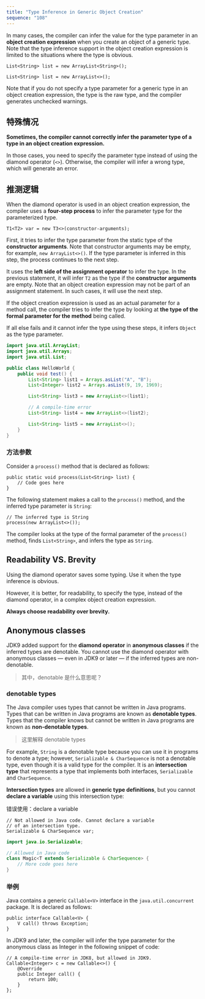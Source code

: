 ```yaml
---
title: "Type Inference in Generic Object Creation"
sequence: "108"
---
```


In many cases, the compiler can infer the value for the type parameter in an **object creation expression**
when you create an object of a generic type.
Note that the type inference support in the object creation expression is limited to the situations
where the type is obvious. 

```text
List<String> list = new ArrayList<String>();
```

```text
List<String> list = new ArrayList<>();
```

Note that if you do not specify a type parameter for a generic type in an object creation expression,
the type is the raw type, and the compiler generates unchecked warnings.

## 特殊情况

**Sometimes, the compiler cannot correctly infer the parameter type of a type in an object creation expression.**

In those cases, you need to specify the parameter type instead of using the diamond operator (`<>`).
Otherwise, the compiler will infer a wrong type, which will generate an error.

## 推测逻辑

When the diamond operator is used in an object creation expression,
the compiler uses a **four-step process** to infer the parameter type for the parameterized type.

```text
T1<T2> var = new T3<>(constructor-arguments);
```

First, it tries to infer the type parameter from the static type of the **constructor arguments**.
Note that constructor arguments may be empty, for example, `new ArrayList<>()`.
If the type parameter is inferred in this step, the process continues to the next step.

It uses the **left side of the assignment operator** to infer the type.
In the previous statement, it will infer `T2` as the type if the **constructor arguments** are empty.
Note that an object creation expression may not be part of an assignment statement.
In such cases, it will use the next step.

If the object creation expression is used as an actual parameter for a method call,
the compiler tries to infer the type by looking at **the type of the formal parameter for the method** being called.

If all else fails and it cannot infer the type using these steps,
it infers `Object` as the type parameter.

```java
import java.util.ArrayList;
import java.util.Arrays;
import java.util.List;

public class HelloWorld {
    public void test() {
        List<String> list1 = Arrays.asList("A", "B");
        List<Integer> list2 = Arrays.asList(9, 19, 1969);

        List<String> list3 = new ArrayList<>(list1);

        // A compile-time error
        List<String> list4 = new ArrayList<>(list2);

        List<String> list5 = new ArrayList<>();
    }
}
```

### 方法参数

Consider a `process()` method that is declared as follows:

```text
public static void process(List<String> list) {
    // Code goes here
}
```

The following statement makes a call to the `process()` method, and the inferred type parameter is `String`:

```text
// The inferred type is String
process(new ArrayList<>());
```

The compiler looks at the type of the formal parameter of the `process()` method,
finds `List<String>`, and infers the type as `String`.

## Readability VS. Brevity

Using the diamond operator saves some typing.
Use it when the type inference is obvious.

However, it is better, for readability, to specify the type,
instead of the diamond operator, in a complex object creation expression.

**Always choose readability over brevity.**

## Anonymous classes

JDK9 added support for the **diamond operator** in **anonymous classes** if the inferred types are denotable.
You cannot use the diamond operator with anonymous classes — even in JDK9 or later — if the inferred types are non-denotable.

> 其中，denotable 是什么意思呢？

### denotable types

The Java compiler uses types that cannot be written in Java programs.
Types that can be written in Java programs are known as **denotable types**.
Types that the compiler knows but cannot be written in Java programs are known as **non-denotable types**.

> 这里解释 denotable types

For example, `String` is a denotable type because you can use it in programs to denote a type;
however, `Serializable & CharSequence` is not a denotable type,
even though it is a valid type for the compiler.
It is an **intersection type** that represents a type
that implements both interfaces, `Serializable` and `CharSequence`.

**Intersection types** are allowed in **generic type definitions**,
but you cannot **declare a variable** using this intersection type:

错误使用：declare a variable

```text
// Not allowed in Java code. Cannot declare a variable
// of an intersection type.
Serializable & CharSequence var;
```

```java
import java.io.Serializable;

// Allowed in Java code
class Magic<T extends Serializable & CharSequence> {
    // More code goes here
}
```

### 举例

Java contains a generic `Callable<V>` interface in the `java.util.concurrent` package.
It is declared as follows:

```text
public interface Callable<V> {
    V call() throws Exception;
}
```

In JDK9 and later, the compiler will infer the type parameter for the anonymous class
as Integer in the following snippet of code:

```text
// A compile-time error in JDK8, but allowed in JDK9.
Callable<Integer> c = new Callable<>() {
    @Override
    public Integer call() {
        return 100;
    }
};
```

